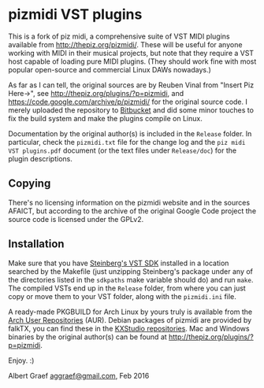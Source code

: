 pizmidi VST plugins
===================

This is a fork of piz midi, a comprehensive suite of VST MIDI plugins
available from <http://thepiz.org/pizmidi/>. These will be useful for anyone
working with MIDI in their musical projects, but note that they require a VST
host capable of loading pure MIDI plugins. (They should work fine with most
popular open-source and commercial Linux DAWs nowadays.)

As far as I can tell, the original sources are by Reuben Vinal from "Insert
Piz Here->", see <http://thepiz.org/plugins/?p=pizmidi>, and
<https://code.google.com/archive/p/pizmidi/> for the original source code. I
merely uploaded the repository to [Bitbucket][1] and did some minor touches to
fix the build system and make the plugins compile on Linux.

Documentation by the original author(s) is included in the `Release`
folder. In particular, check the `pizmidi.txt` file for the change log and the
`piz midi VST plugins.pdf` document (or the text files under `Release/doc`)
for the plugin descriptions.

Copying
-------

There's no licensing information on the pizmidi website and in the sources
AFAICT, but according to the archive of the original Google Code project the
source code is licensed under the GPLv2.

Installation
------------

Make sure that you have [Steinberg's VST SDK][2] installed in a location
searched by the Makefile (just unzipping Steinberg's package under any of the
directories listed in the `sdkpaths` make variable should do) and run
`make`. The compiled VSTs end up in the `Release` folder, from where you can
just copy or move them to your VST folder, along with the `pizmidi.ini` file.

A ready-made PKGBUILD for Arch Linux by yours truly is available from the
[Arch User Repositories][3] (AUR). Debian packages of pizmidi are provided by
falkTX, you can find these in the [KXStudio repositories][4]. Mac and Windows
binaries by the original author(s) can be found at
<http://thepiz.org/plugins/?p=pizmidi>.

[1]: https://bitbucket.org/agraef/pizmidi
[2]: http://www.steinberg.net/en/company/developers.html
[3]: https://aur.archlinux.org/
[4]: http://kxstudio.linuxaudio.org/Repositories:Plugins

Enjoy. :)

Albert Graef <aggraef@gmail.com>, Feb 2016
